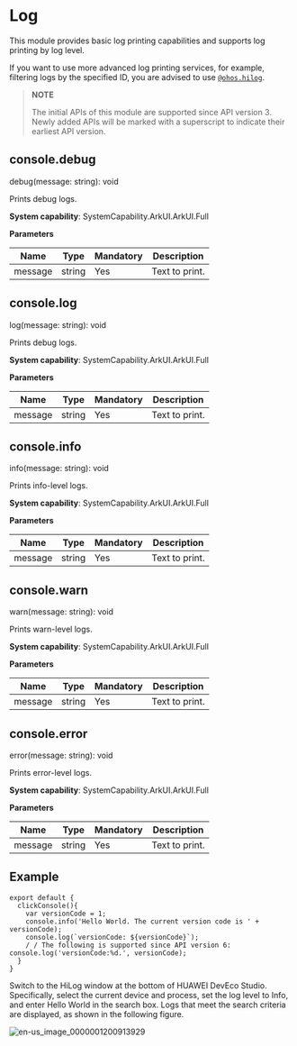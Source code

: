 # Log

This module provides basic log printing capabilities and supports log printing by log level.

If you want to use more advanced log printing services, for example, filtering logs by the specified ID, you are advised to use [`@ohos.hilog`](js-apis-hilog.md).

> **NOTE**
>
> The initial APIs of this module are supported since API version 3. Newly added APIs will be marked with a superscript to indicate their earliest API version.

## console.debug

debug(message: string): void

Prints debug logs.

**System capability**: SystemCapability.ArkUI.ArkUI.Full

**Parameters**

| Name    | Type    | Mandatory  | Description         |
| ------- | ------ | ---- | ----------- |
| message | string | Yes   | Text to print.|


## console.log

log(message: string): void

Prints debug logs.

**System capability**: SystemCapability.ArkUI.ArkUI.Full

**Parameters**

| Name    | Type    | Mandatory  | Description         |
| ------- | ------ | ---- | ----------- |
| message | string | Yes   | Text to print.|


## console.info

info(message: string): void

Prints info-level logs.

**System capability**: SystemCapability.ArkUI.ArkUI.Full

**Parameters**

| Name    | Type    | Mandatory  | Description         |
| ------- | ------ | ---- | ----------- |
| message | string | Yes   | Text to print.|


## console.warn

warn(message: string): void

Prints warn-level logs.

**System capability**: SystemCapability.ArkUI.ArkUI.Full

**Parameters**

| Name    | Type    | Mandatory  | Description         |
| ------- | ------ | ---- | ----------- |
| message | string | Yes   | Text to print.|


## console.error

error(message: string): void

Prints error-level logs.

**System capability**: SystemCapability.ArkUI.ArkUI.Full

**Parameters**

| Name    | Type    | Mandatory  | Description         |
| ------- | ------ | ---- | ----------- |
| message | string | Yes   | Text to print.|


## Example

```
export default {    
  clickConsole(){        
    var versionCode = 1;        
    console.info('Hello World. The current version code is ' + versionCode);        
    console.log(`versionCode: ${versionCode}`);        
    / / The following is supported since API version 6: console.log('versionCode:%d.', versionCode);   
  }
}
```

Switch to the HiLog window at the bottom of HUAWEI DevEco Studio. Specifically, select the current device and process, set the log level to Info, and enter Hello World in the search box. Logs that meet the search criteria are displayed, as shown in the following figure.

![en-us_image_0000001200913929](figures/en-us_image_0000001200913929.png)
